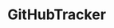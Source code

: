 # GitHubTracker

<!-- We're going to build a GitHub tracker using their API.

Learning Objectives

We now have a larger project we need to build. We'll have to pace ourselves because the project is larger in scope than one day! Instead, we'll have to plan out our work and do little pieces at a time. Over the course of the next week you will be getting practice writing proper views in a Single Page Application (SPA), using the URL hash for navigation, using a REST API with proper authentication, testing your JavaScript code, and using a build automation tool with dependency management.

You only need to submit this assignment once at the end of the week (before Monday morning next week). However, you must have FREQUENT commits (and pushes) demonstrated through the history on your GitHub repository. In other words, no waiting until the end of the week to commit everything at once.

Your Mission

We would like to have a new UI for GitHub based on the data GitHub already has (and collects). You must create the entire UI for this from the wireframes below. Note that this does not represent the style, just the UI elements required. For look and feel you should use the default Bootstrap styles, with any additional positioning and styling you feel necessary. The size of the content in these images is not representative of the final UI. Please make it more appropriate to the size of the browser window.

The specific actions that can be taken are below the images

LoginMy InfoReposRepo Detail

Specific Tasks and Workflow

The specific actions a user can take are further below, but there are a couple of other requirements:

Each view in this app can be accessed directly through the URL
For example, I can go directly to the "Repo Detail" view for a specific repo by typing in the appropriate URL (what should that URL look like?)
You must use the URL hash to determine what view the user wants to see (you can only have ONE HTML file)
You must have tests for any function exposed by a module (on the namespace)
You must use Bootstrap, but you can augment it with other styles
You must use a package manager for any code library dependencies (including jQuery)
You must use Grunt to automate your testing, code linting, and Sass (other tasks are acceptable as well)
While using this system a user can:

Enter a personal access token to log into the system.
_Note: Your code will need to send this token with each subsequent API call: Authorization: "token a66b39d75c..."
EPIC Mode Store the token in localStorage so the user does not need to log in each time
Once logged in, the user can see their basic info by default as well as a "tab" navigation interface
Clicking on the username links to the user's GitHub profile page
Clicking on the "Repos" tab shows the user a list of their repositories along with the number of stars and open issues for each repo.
Clicking on a repo's name opens the "Repo Detail" tab with that repo's data loaded into the UI
Clicking on the name of the repo links to the GitHub page for that repo
Clicking on the number of open issues in the "Repo Detail" view links to the repo's "Issues" page on GitHub
There should only be ONE "Repo Detail" tab at any time. If the user clicks back on "Repos" and selects a different repo, the "Repo Detail" tab should now show the newly selected repo.
Clicking "Logout" at any time removes the user's personal access token from the system and takes the user back to the login form
GitHub API

Below is the documentation links for the GitHub API (the parts that you'll need):

https://developer.github.com/v3/users/
https://developer.github.com/v3/repos/
Don't forget that you'll have to authenticate the user to get their information. You can read about it on the GitHub API docs, but essentially you need to provide an Authorization header with each API call in the form: Authorization: "token a66b39d75c..."

EPIC Mode

Store the "token" in localStorage so that the user does not need to log in each time they return to the site.

Try to implement another view (or two or three) to pull in the issues for a particular repo. Here are some wireframes:

IssuesClose IssueNew Issue

When "Close Issue" is clicked, a popup box is shown in the UI asking for confirmation and an optional comment. If a comment is provided, it should be added to the GitHub issue using the API and then a second API call should be made to update the "state" of the issue (changing it to "closed").
When "New Issue" is clicked in the "Repo Issues" view the user will see the new issue view/form
Filling in this information and clicking "Submit" creates the issue in GitHub and take the use back to the issue list
Clicking "cancel" in this view takes the user back to the issue list -->
